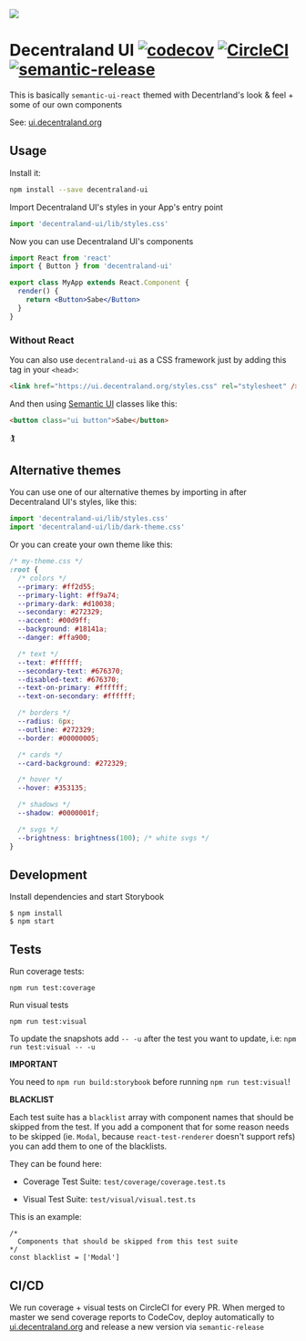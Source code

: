 ![](https://ui.decentraland.org/decentraland_128x128.png)

# Decentraland UI [![codecov](https://codecov.io/gh/decentraland/ui/branch/master/graph/badge.svg)](https://codecov.io/gh/decentraland/ui) [![CircleCI](https://circleci.com/gh/decentraland/ui.svg?style=svg)](https://circleci.com/gh/decentraland/ui) [![semantic-release](https://img.shields.io/badge/%20%20%F0%9F%93%A6%F0%9F%9A%80-semantic--release-e10079.svg)](https://github.com/semantic-release/semantic-release)

This is basically `semantic-ui-react` themed with Decentrland's look & feel + some of our own components

See: [ui.decentraland.org](https://ui.decentraland.org)

## Usage

Install it:

```bash
npm install --save decentraland-ui
```

Import Decentraland UI's styles in your App's entry point

```jsx
import 'decentraland-ui/lib/styles.css'
```

Now you can use Decentraland UI's components

```jsx
import React from 'react'
import { Button } from 'decentraland-ui'

export class MyApp extends React.Component {
  render() {
    return <Button>Sabe</Button>
  }
}
```

### Without React

You can also use `decentraland-ui` as a CSS framework just by adding this tag in your `<head>`:

```html
<link href="https://ui.decentraland.org/styles.css" rel="stylesheet" />
```

And then using [Semantic UI](https://semantic-ui.com/) classes like this:

```html
<button class="ui button">Sabe</button>
```

🏌

## Alternative themes

You can use one of our alternative themes by importing in after Decentraland UI's styles, like this:

```jsx
import 'decentraland-ui/lib/styles.css'
import 'decentraland-ui/lib/dark-theme.css'
```

Or you can create your own theme like this:

```css
/* my-theme.css */
:root {
  /* colors */
  --primary: #ff2d55;
  --primary-light: #ff9a74;
  --primary-dark: #d10038;
  --secondary: #272329;
  --accent: #00d9ff;
  --background: #18141a;
  --danger: #ffa900;

  /* text */
  --text: #ffffff;
  --secondary-text: #676370;
  --disabled-text: #676370;
  --text-on-primary: #ffffff;
  --text-on-secondary: #ffffff;

  /* borders */
  --radius: 6px;
  --outline: #272329;
  --border: #00000005;

  /* cards */
  --card-background: #272329;

  /* hover */
  --hover: #353135;

  /* shadows */
  --shadow: #0000001f;

  /* svgs */
  --brightness: brightness(100); /* white svgs */
}
```

## Development

Install dependencies and start Storybook

```
$ npm install
$ npm start
```

## Tests

Run coverage tests:

```
npm run test:coverage
```

Run visual tests

```
npm run test:visual
```

To update the snapshots add `-- -u` after the test you want to update, i.e: `npm run test:visual -- -u`

**IMPORTANT**

You need to `npm run build:storybook` before running `npm run test:visual`!

**BLACKLIST**

Each test suite has a `blacklist` array with component names that should be skipped from the test. If you add a component that for some reason needs to be skipped (ie. `Modal`, because `react-test-renderer` doesn't support refs) you can add them to one of the blacklists.

They can be found here:

- Coverage Test Suite: `test/coverage/coverage.test.ts`

- Visual Test Suite: `test/visual/visual.test.ts`

This is an example:

```tsx
/*
  Components that should be skipped from this test suite
*/
const blacklist = ['Modal']
```

## CI/CD

We run coverage + visual tests on CircleCI for every PR. When merged to master we send coverage reports to CodeCov, deploy automatically to [ui.decentraland.org](https://ui.decentraland.org) and release a new version via `semantic-release`
